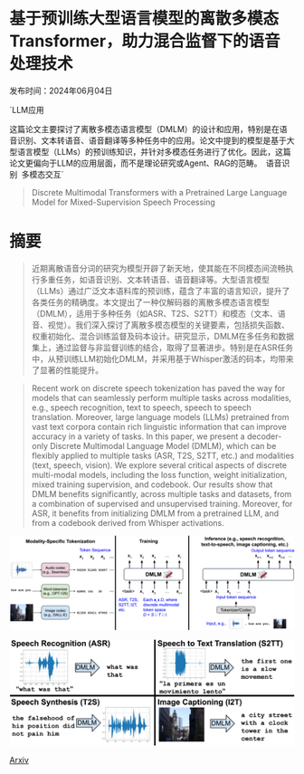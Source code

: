 # 基于预训练大型语言模型的离散多模态Transformer，助力混合监督下的语音处理技术

发布时间：2024年06月04日

`LLM应用

这篇论文主要探讨了离散多模态语言模型（DMLM）的设计和应用，特别是在语音识别、文本转语音、语音翻译等多种任务中的应用。论文中提到的模型是基于大型语言模型（LLMs）的预训练知识，并针对多模态任务进行了优化。因此，这篇论文更偏向于LLM的应用层面，而不是理论研究或Agent、RAG的范畴。` `语音识别` `多模态交互`

> Discrete Multimodal Transformers with a Pretrained Large Language Model for Mixed-Supervision Speech Processing

# 摘要

> 近期离散语音分词的研究为模型开辟了新天地，使其能在不同模态间流畅执行多重任务，如语音识别、文本转语音、语音翻译等。大型语言模型（LLMs）通过广泛文本语料库的预训练，蕴含了丰富的语言知识，提升了各类任务的精确度。本文提出了一种仅解码器的离散多模态语言模型（DMLM），适用于多种任务（如ASR、T2S、S2TT）和模态（文本、语音、视觉）。我们深入探讨了离散多模态模型的关键要素，包括损失函数、权重初始化、混合训练监督及码本设计。研究显示，DMLM在多任务和数据集上，通过监督与非监督训练的结合，取得了显著进步。特别是在ASR任务中，从预训练LLM初始化DMLM，并采用基于Whisper激活的码本，均带来了显著的性能提升。

> Recent work on discrete speech tokenization has paved the way for models that can seamlessly perform multiple tasks across modalities, e.g., speech recognition, text to speech, speech to speech translation. Moreover, large language models (LLMs) pretrained from vast text corpora contain rich linguistic information that can improve accuracy in a variety of tasks. In this paper, we present a decoder-only Discrete Multimodal Language Model (DMLM), which can be flexibly applied to multiple tasks (ASR, T2S, S2TT, etc.) and modalities (text, speech, vision). We explore several critical aspects of discrete multi-modal models, including the loss function, weight initialization, mixed training supervision, and codebook. Our results show that DMLM benefits significantly, across multiple tasks and datasets, from a combination of supervised and unsupervised training. Moreover, for ASR, it benefits from initializing DMLM from a pretrained LLM, and from a codebook derived from Whisper activations.

![基于预训练大型语言模型的离散多模态Transformer，助力混合监督下的语音处理技术](../../../paper_images/2406.06582/x1.png)

![基于预训练大型语言模型的离散多模态Transformer，助力混合监督下的语音处理技术](../../../paper_images/2406.06582/x2.png)

[Arxiv](https://arxiv.org/abs/2406.06582)